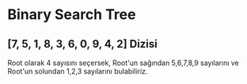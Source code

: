 # Binary Search Tree

## [7, 5, 1, 8, 3, 6, 0, 9, 4, 2] Dizisi

 Root olarak 4 sayısını seçersek,
 Root'un sağından 5,6,7,8,9 sayılarını ve Root'un solundan 1,2,3 sayılarını bulabiliriz.